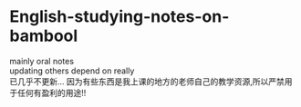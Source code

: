 # English-studying-notes-on-bambool  
mainly oral notes  
updating others depend on really   
已几乎不更新...
因为有些东西是我上课的地方的老师自己的教学资源,所以严禁用于任何有盈利的用途!!
